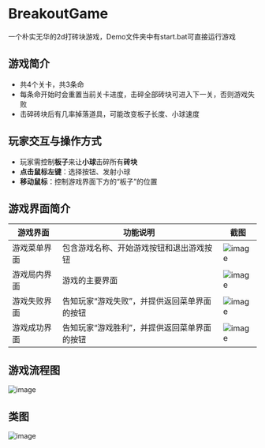 # BreakoutGame
一个朴实无华的2d打砖块游戏，Demo文件夹中有start.bat可直接运行游戏
## 游戏简介
- 共4个关卡，共3条命
- 每条命开始时会重置当前关卡进度，击碎全部砖块可进入下一关，否则游戏失败
- 击碎砖块后有几率掉落道具，可能改变板子长度、小球速度
## 玩家交互与操作方式
- 玩家需控制**板子**来让**小球**击碎所有**砖块**
- **点击鼠标左键**：选择按钮、发射小球
- **移动鼠标**：控制游戏界面下方的“板子”的位置
## 游戏界面简介
| 游戏界面  | 功能说明 | 截图 |
| ------------- | ------------- | ------------- |
| 游戏菜单界面  | 包含游戏名称、开始游戏按钮和退出游戏按钮  | ![image](https://gitlab.bt/pengtingyu/breakoutgame/-/raw/master/readmeImg/menu.png)   |
| 游戏局内界面 | 游戏的主要界面  | ![image](https://gitlab.bt/pengtingyu/breakoutgame/-/raw/master/readmeImg/game.png)  |
| 游戏失败界面 | 告知玩家“游戏失败”，并提供返回菜单界面的按钮  | ![image](https://gitlab.bt/pengtingyu/breakoutgame/-/raw/master/readmeImg/fail.png)  |
| 游戏成功界面 | 告知玩家“游戏胜利”，并提供返回菜单界面的按钮 | ![image](https://gitlab.bt/pengtingyu/breakoutgame/-/raw/master/readmeImg/victory.png)   |
## 游戏流程图
![image](https://gitlab.bt/pengtingyu/breakoutgame/-/raw/master/readmeImg/game-flowmap.png)
## 类图
 ![image](https://gitlab.bt/pengtingyu/breakoutgame/-/raw/master/readmeImg/class.png)